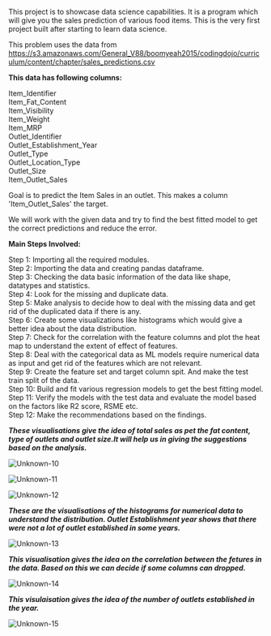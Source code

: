 This project is to showcase data science capabilities. It is a program which will give you the sales prediction of various food items. This is the very first project built after starting to learn data science.

This problem uses the data from https://s3.amazonaws.com/General_V88/boomyeah2015/codingdojo/curriculum/content/chapter/sales_predictions.csv

**This data has following columns:**

Item_Identifier\
Item_Fat_Content\
Item_Visibility\
Item_Weight\
Item_MRP\
Outlet_Identifier\
Outlet_Establishment_Year\
Outlet_Type\
Outlet_Location_Type\
Outlet_Size\
Item_Outlet_Sales

Goal is to predict the Item Sales in an outlet. This makes a column 'Item_Outlet_Sales' the target.

We will work with the given data and try to find the best fitted model to get the correct predictions and reduce the error. 

**Main Steps Involved:**

Step 1: Importing all the required modules.\
Step 2: Importing the data and creating pandas dataframe.\
Step 3: Checking the data basic information of the data like shape, datatypes and statistics.\
Step 4: Look for the missing and duplicate data.\
Step 5: Make analysis to decide how to deal with the missing data and get rid of the duplicated data if there is any.\
Step 6: Create some visualizations like histograms which would give a better idea about the data distribution.\
Step 7: Check for the correlation with the feature columns and plot the heat map to understand the extent of effect of features.\
Step 8: Deal with the categorical data as ML models require numerical data as input and get rid of the features which are not relevant.\
Step 9: Create the feature set and target column spit. And make the test train split of the data.\
Step 10: Build and fit various regression models to get the best fitting model.\
Step 11: Verify the models with the test data and evaluate the model based on the factors like R2 score, RSME etc.\
Step 12: Make the recommendations based on the findings.

***These visualisations give the idea of total sales as pet the fat content, type of outlets and outlet size.It will help us in giving the suggestions based on the analysis.***

![Unknown-10](https://user-images.githubusercontent.com/31748299/121499188-00289580-c992-11eb-8f5c-d52288bf1302.png)

![Unknown-11](https://user-images.githubusercontent.com/31748299/121500007-c1470f80-c992-11eb-9e2a-ee321046f808.png)

![Unknown-12](https://user-images.githubusercontent.com/31748299/121500437-23077980-c993-11eb-88c9-ea7acb138bad.png)


***These are the visualisations of the histograms for numerical data to understand the distribution. Outlet Establishment year shows that there were not a lot of outlet established in some years.***

![Unknown-13](https://user-images.githubusercontent.com/31748299/121500615-534f1800-c993-11eb-9b11-e6b648ac9e19.png)


***This visualisation gives the idea on the correlation between the fetures in the data. Based on this we can decide if some columns can dropped.***

![Unknown-14](https://user-images.githubusercontent.com/31748299/121501235-e5efb700-c993-11eb-8be2-68e0f10d8744.png)


***This visulaisation gives the idea of the number of outlets established in the year.***

![Unknown-15](https://user-images.githubusercontent.com/31748299/121502013-9b226f00-c994-11eb-859f-05ef44e22c17.png)



